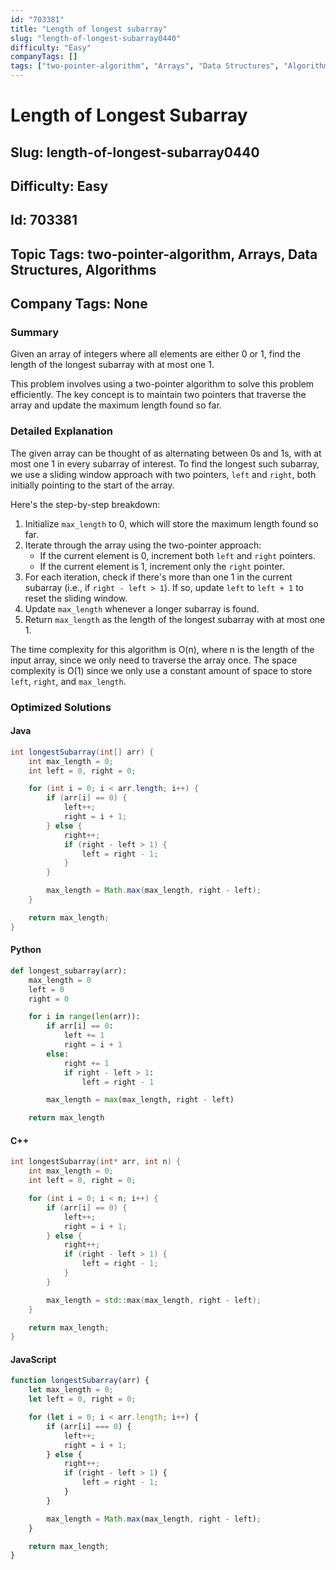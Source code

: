 ```yaml
---
id: "703381"
title: "Length of longest subarray"
slug: "length-of-longest-subarray0440"
difficulty: "Easy"
companyTags: []
tags: ["two-pointer-algorithm", "Arrays", "Data Structures", "Algorithms"]
---
```


# Length of Longest Subarray
## Slug: length-of-longest-subarray0440
## Difficulty: Easy
## Id: 703381
## Topic Tags: two-pointer-algorithm, Arrays, Data Structures, Algorithms
## Company Tags: None

### Summary
Given an array of integers where all elements are either 0 or 1, find the length of the longest subarray with at most one 1.

This problem involves using a two-pointer algorithm to solve this problem efficiently. The key concept is to maintain two pointers that traverse the array and update the maximum length found so far.

### Detailed Explanation

The given array can be thought of as alternating between 0s and 1s, with at most one 1 in every subarray of interest. To find the longest such subarray, we use a sliding window approach with two pointers, `left` and `right`, both initially pointing to the start of the array.

Here's the step-by-step breakdown:

1. Initialize `max_length` to 0, which will store the maximum length found so far.
2. Iterate through the array using the two-pointer approach:
	* If the current element is 0, increment both `left` and `right` pointers.
	* If the current element is 1, increment only the `right` pointer.
3. For each iteration, check if there's more than one 1 in the current subarray (i.e., if `right - left > 1`). If so, update `left` to `left + 1` to reset the sliding window.
4. Update `max_length` whenever a longer subarray is found.
5. Return `max_length` as the length of the longest subarray with at most one 1.

The time complexity for this algorithm is O(n), where n is the length of the input array, since we only need to traverse the array once. The space complexity is O(1) since we only use a constant amount of space to store `left`, `right`, and `max_length`.

### Optimized Solutions

#### Java
```java
int longestSubarray(int[] arr) {
    int max_length = 0;
    int left = 0, right = 0;

    for (int i = 0; i < arr.length; i++) {
        if (arr[i] == 0) {
            left++;
            right = i + 1;
        } else {
            right++;
            if (right - left > 1) {
                left = right - 1;
            }
        }

        max_length = Math.max(max_length, right - left);
    }

    return max_length;
}
```

#### Python
```python
def longest_subarray(arr):
    max_length = 0
    left = 0
    right = 0

    for i in range(len(arr)):
        if arr[i] == 0:
            left += 1
            right = i + 1
        else:
            right += 1
            if right - left > 1:
                left = right - 1

        max_length = max(max_length, right - left)

    return max_length
```

#### C++
```cpp
int longestSubarray(int* arr, int n) {
    int max_length = 0;
    int left = 0, right = 0;

    for (int i = 0; i < n; i++) {
        if (arr[i] == 0) {
            left++;
            right = i + 1;
        } else {
            right++;
            if (right - left > 1) {
                left = right - 1;
            }
        }

        max_length = std::max(max_length, right - left);
    }

    return max_length;
}
```

#### JavaScript
```javascript
function longestSubarray(arr) {
    let max_length = 0;
    let left = 0, right = 0;

    for (let i = 0; i < arr.length; i++) {
        if (arr[i] === 0) {
            left++;
            right = i + 1;
        } else {
            right++;
            if (right - left > 1) {
                left = right - 1;
            }
        }

        max_length = Math.max(max_length, right - left);
    }

    return max_length;
}
```